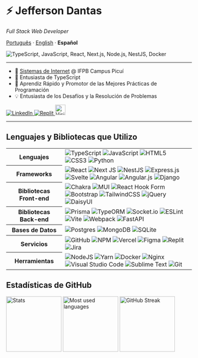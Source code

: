 # ⚡ Jefferson Dantas

_Full Stack Web Developer_

[Português](https://github.com/josejefferson/josejefferson/blob/main/README.md) ·
[English](https://github.com/josejefferson/josejefferson/blob/main/README.en.md) ·
**Español**

![TypeScript, JavaScript, React, Next.js, Node.js, NestJS, Docker](https://skillicons.dev/icons?i=ts,js,react,nextjs,nodejs,nestjs,docker)

---

- 🏫 [Sistemas de Internet](https://estudante.ifpb.edu.br/cursos/344/) @ IFPB Campus Picuí
- 🚀 Entusiasta de TypeScript
- 🌱 Aprendiz Rápido y Promotor de las Mejores Prácticas de Programación
- 💡 Entusiasta de los Desafíos y la Resolución de Problemas

<a href="https://www.linkedin.com/in/jose-jefferson/">
	<img src="https://img.shields.io/badge/linkedin-%230077B5.svg?style=for-the-badge&logo=linkedin&logoColor=white" alt="LinkedIn" />
</a>
<a href="https://replit.com/@JeffersonDantas">
	<img src="https://img.shields.io/badge/Replit-DD1200?style=for-the-badge&logo=Replit&logoColor=white" alt="Replit" />
</a>
<a href="https://jd-visitor-counter.adaptable.app/">
	<img height="28" src="https://jd-visitor-counter.adaptable.app/custom/github:josejefferson/count.svg" alt="Visitor counter" title="Visitor counter">
</a>

---

## Lenguajes y Bibliotecas que Utilizo

<table>
	<tbody>
		<tr>
			<th>Lenguajes</th>
			<td>
				<img src="https://img.shields.io/badge/typescript-%23007ACC.svg?style=for-the-badge&logo=typescript&logoColor=white" alt="TypeScript" />
				<img src="https://img.shields.io/badge/javascript-%23323330.svg?style=for-the-badge&logo=javascript&logoColor=%23F7DF1E" alt="JavaScript" />
				<img src="https://img.shields.io/badge/html5-%23E34F26.svg?style=for-the-badge&logo=html5&logoColor=white" alt="HTML5" />
				<img src="https://img.shields.io/badge/css3-%231572B6.svg?style=for-the-badge&logo=css3&logoColor=white" alt="CSS3" />
				<img src="https://img.shields.io/badge/python-3670A0?style=for-the-badge&logo=python&logoColor=ffdd54" alt="Python" />
			</td>
		</tr>
		<tr>
			<th>Frameworks</th>
			<td>
				<img src="https://img.shields.io/badge/react-%2320232a.svg?style=for-the-badge&logo=react&logoColor=%2361DAFB" alt="React" />
				<img src="https://img.shields.io/badge/Next-black?style=for-the-badge&logo=next.js&logoColor=white" alt="Next JS" />
				<img src="https://img.shields.io/badge/nestjs-%23E0234E.svg?style=for-the-badge&logo=nestjs&logoColor=white" alt="NestJS" />
				<img src="https://img.shields.io/badge/express.js-%23404d59.svg?style=for-the-badge&logo=express&logoColor=%2361DAFB" alt="Express.js" />
				<img src="https://img.shields.io/badge/svelte-%23f1413d.svg?style=for-the-badge&logo=svelte&logoColor=white" alt="Svelte" />
				<img src="https://img.shields.io/badge/angular-%23DD0031.svg?style=for-the-badge&logo=angular&logoColor=white" alt="Angular" />
				<img src="https://img.shields.io/badge/angular.js-%23E23237.svg?style=for-the-badge&logo=angularjs&logoColor=white" alt="Angular.js" />
				<img src="https://img.shields.io/badge/django-%23092E20.svg?style=for-the-badge&logo=django&logoColor=white" alt="Django" />
			</td>
		</tr>
		<tr>
			<th>Bibliotecas Front-end</th>
			<td>
				<img src="https://img.shields.io/badge/chakra-%234ED1C5.svg?style=for-the-badge&logo=chakraui&logoColor=white" alt="Chakra" />
				<img src="https://img.shields.io/badge/MUI-%230081CB.svg?style=for-the-badge&logo=mui&logoColor=white" alt="MUI" />
				<img src="https://img.shields.io/badge/React%20Hook%20Form-%23EC5990.svg?style=for-the-badge&logo=reacthookform&logoColor=white" alt="React Hook Form" />
				<img src="https://img.shields.io/badge/bootstrap-%238511FA.svg?style=for-the-badge&logo=bootstrap&logoColor=white" alt="Bootstrap" />
				<img src="https://img.shields.io/badge/tailwindcss-%2338B2AC.svg?style=for-the-badge&logo=tailwind-css&logoColor=white" alt="TailwindCSS" />
				<img src="https://img.shields.io/badge/jquery-%230769AD.svg?style=for-the-badge&logo=jquery&logoColor=white" alt="jQuery" />
				<img src="https://img.shields.io/badge/daisyui-5A0EF8?style=for-the-badge&logo=daisyui&logoColor=white" alt="DaisyUI" />
			</td>
		</tr>
		<tr>
			<th>Bibliotecas Back-end</th>
			<td>
				<img src="https://img.shields.io/badge/Prisma-3982CE?style=for-the-badge&logo=Prisma&logoColor=white" alt="Prisma" />
				<img src="https://img.shields.io/badge/TypeORM-fe110a?style=for-the-badge&logo=TypeORM&logoColor=white" alt="TypeORM" />
				<img src="https://img.shields.io/badge/Socket.io-black?style=for-the-badge&logo=socket.io&badgeColor=010101" alt="Socket.io" />
				<img src="https://img.shields.io/badge/ESLint-4B3263?style=for-the-badge&logo=eslint&logoColor=white" alt="ESLint" />
				<img src="https://img.shields.io/badge/vite-%23646CFF.svg?style=for-the-badge&logo=vite&logoColor=white" alt="Vite" />
				<img src="https://img.shields.io/badge/webpack-%238DD6F9.svg?style=for-the-badge&logo=webpack&logoColor=black" alt="Webpack" />
				<img src="https://img.shields.io/badge/FastAPI-005571?style=for-the-badge&logo=fastapi" alt="FastAPI" />
			</td>
		</tr>
		<tr>
			<th>Bases de Datos</th>
			<td>
				<img src="https://img.shields.io/badge/postgres-%23316192.svg?style=for-the-badge&logo=postgresql&logoColor=white" alt="Postgres" />
				<img src="https://img.shields.io/badge/MongoDB-%234ea94b.svg?style=for-the-badge&logo=mongodb&logoColor=white" alt="MongoDB" />
				<img src="https://img.shields.io/badge/sqlite-%2307405e.svg?style=for-the-badge&logo=sqlite&logoColor=white" alt="SQLite" />
			</td>
		</tr>
		<tr>
			<th>Servicios</th>
			<td>
				<img src="https://img.shields.io/badge/github-%23121011.svg?style=for-the-badge&logo=github&logoColor=white" alt="GitHub" />
				<img src="https://img.shields.io/badge/NPM-%23CB3837.svg?style=for-the-badge&logo=npm&logoColor=white" alt="NPM" />
				<img src="https://img.shields.io/badge/vercel-%23000000.svg?style=for-the-badge&logo=vercel&logoColor=white" alt="Vercel" />
				<img src="https://img.shields.io/badge/figma-%23F24E1E.svg?style=for-the-badge&logo=figma&logoColor=white" alt="Figma" />
				<img src="https://img.shields.io/badge/Replit-DD1200?style=for-the-badge&logo=Replit&logoColor=white" alt="Replit" />
				<img src="https://img.shields.io/badge/jira-%230A0FFF.svg?style=for-the-badge&logo=jira&logoColor=white" alt="Jira" />
			</td>
		</tr>
		<tr>
			<th>Herramientas</th>
			<td>
				<img src="https://img.shields.io/badge/node.js-6DA55F?style=for-the-badge&logo=node.js&logoColor=white" alt="NodeJS" />
				<img src="https://img.shields.io/badge/yarn-%232C8EBB.svg?style=for-the-badge&logo=yarn&logoColor=white" alt="Yarn" />
				<img src="https://img.shields.io/badge/docker-%230db7ed.svg?style=for-the-badge&logo=docker&logoColor=white" alt="Docker" />
				<img src="https://img.shields.io/badge/nginx-%23009639.svg?style=for-the-badge&logo=nginx&logoColor=white" alt="Nginx" />
				<img src="https://img.shields.io/badge/Visual%20Studio%20Code-0078d7.svg?style=for-the-badge&logo=visual-studio-code&logoColor=white" alt="Visual Studio Code" />
				<img src="https://img.shields.io/badge/sublime_text-%23575757.svg?style=for-the-badge&logo=sublime-text&logoColor=important" alt="Sublime Text" />
				<img src="https://img.shields.io/badge/git-%23F05033.svg?style=for-the-badge&logo=git&logoColor=white" alt="Git" />
			</td>
		</tr>
	</tbody>
</table>

## Estadísticas de GitHub

<div>
	<img height="150em" src="https://github-readme-stats.vercel.app/api?username=josejefferson&show_icons=true&theme=gruvbox&include_all_commits=true&count_private=true" alt="Stats">
	<img height="150em" src="https://github-readme-stats.vercel.app/api/top-langs/?username=josejefferson&layout=compact&langs_count=7&theme=gruvbox" alt="Most used languages">
	<img height="150em" src="https://github-readme-streak-stats.herokuapp.com/?user=josejefferson&theme=dark&background=282828&border=e4e2e2&stroke=555555&ring=d8a52e&currStreakLabel=fd8019&sideNums=8ec07c&sideLabels=8ec07c&currStreakNum=8ec07c" alt="GitHub Streak">
</div>
